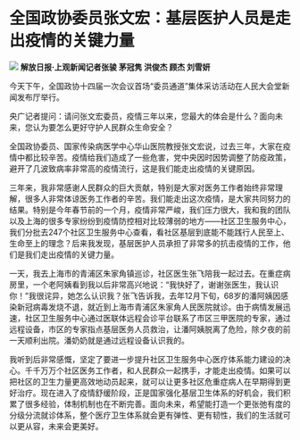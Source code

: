 # 全国政协委员张文宏：基层医护人员是走出疫情的关键力量

![](https://inews.gtimg.com/om_bt/O-hxkw-H6jFFoj1J1JmQGXqdgE9sEtDZnmOp_RFn67bBoAA/1000)
**解放日报·上观新闻记者张骏 茅冠隽 洪俊杰 顾杰 刘雪妍**

今天下午，全国政协十四届一次会议首场“委员通道”集体采访活动在人民大会堂新闻发布厅举行。

央广记者提问：请问张文宏委员，疫情三年以来，您最大的体会是什么？面向未来，您认为要怎么更好守护人民群众生命安全？

全国政协委员、国家传染病医学中心华山医院教授张文宏说，过去三年，大家在疫情中都比较辛苦。疫情给我们造成了一些危害，党中央因时因势调整了防疫政策，避开了几波致病率非常高的疫情流行，这是我们能走出疫情的关键原因。

三年来，我非常感谢人民群众的巨大贡献，特别是大家对医务工作者始终非常理解，很多人非常体谅医务工作者的辛苦。我们能走出这次疫情，是大家共同努力的结果。特别是今年春节前的一个月，疫情非常严峻，我们压力很大，我和我的团队以及上海的很多专家纷纷到疫情防控相对比较薄弱的地方——社区卫生服务中心，我们分批去247个社区卫生服务中心查看，看社区基层到底能不能践行人民至上、生命至上的理念？后来我发现，基层医护人员承担了非常多的抗击疫情的工作，他们是我们走出疫情的关键力量。

一天，我去上海市的青浦区朱家角镇巡诊，社区医生张飞陪我一起过去。在重症病房里，一个老阿姨看到我以后非常高兴地说：“我快好了，谢谢张医生，我认识你！”我很诧异，她怎么认识我？张飞告诉我，去年12月下旬，68岁的潘阿姨因感染新冠病毒发烧不退，就近到上海市青浦区朱家角人民医院就诊。由于病情发展迅速，社区卫生服务中心通过医联体远程会诊平台联系了市区三甲医院的专家，通过远程设备，市区的专家指点基层医务人员救治，让潘阿姨脱离了危险，除夕夜的前一天顺利出院。潘奶奶就是通过远程设备认识我的。

我听到后非常感慨，坚定了要进一步提升社区卫生服务中心医疗体系能力建设的决心。千千万万个社区医务工作者，和人民群众一起携手，才能走出疫情。如果可以把社区的卫生力量更高效地动员起来，就可以让更多社区危重症病人在早期得到更好治疗。现在进入了疫情舒缓阶段，正是国家强化基层卫生体系的好机会，我们积累了很多经验，体制机制也在不断完善。面向未来，希望能打造一个更张弛有度的分级分流就诊体系，整个医疗卫生体系就会更有弹性、更有韧性，我们的生活就可以更从容，未来会更美好。

